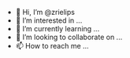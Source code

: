 - 👋 Hi, I’m @zrielips
- 👀 I’m interested in ...
- 🌱 I’m currently learning ...
- 💞️ I’m looking to collaborate on ...
- 📫 How to reach me ...

<!---
zrielips/zrielips is a ✨ special ✨ repository because its `README.md` (this file) appears on your GitHub profile.
You can click the Preview link to take a look at your changes.
--->
